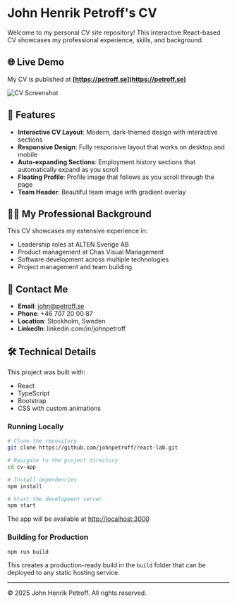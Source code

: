 # John Henrik Petroff's CV

Welcome to my personal CV site repository! This interactive React-based CV showcases my professional experience, skills, and background.

## 🌐 Live Demo

My CV is published at **[https://petroff.se](https://petroff.se)**

![CV Screenshot](https://raw.githubusercontent.com/johnpetroff/react-lab/main/cv-app/docs/images/cv-screenshot.png)

## 🚀 Features

- **Interactive CV Layout**: Modern, dark-themed design with interactive sections
- **Responsive Design**: Fully responsive layout that works on desktop and mobile
- **Auto-expanding Sections**: Employment history sections that automatically expand as you scroll
- **Floating Profile**: Profile image that follows as you scroll through the page
- **Team Header**: Beautiful team image with gradient overlay

## 👨‍💻 My Professional Background

This CV showcases my extensive experience in:
- Leadership roles at ALTEN Sverige AB
- Product management at Chas Visual Management
- Software development across multiple technologies
- Project management and team building

## 💼 Contact Me

- **Email**: john@petroff.se
- **Phone**: +46 707 20 00 87
- **Location**: Stockholm, Sweden
- **LinkedIn**: linkedin.com/in/johnpetroff

## 🛠️ Technical Details

This project was built with:
- React
- TypeScript
- Bootstrap
- CSS with custom animations

### Running Locally

```bash
# Clone the repository
git clone https://github.com/johnpetroff/react-lab.git

# Navigate to the project directory
cd cv-app

# Install dependencies
npm install

# Start the development server
npm start
```

The app will be available at [http://localhost:3000](http://localhost:3000)

### Building for Production

```bash
npm run build
```

This creates a production-ready build in the `build` folder that can be deployed to any static hosting service.

---

© 2025 John Henrik Petroff. All rights reserved.
